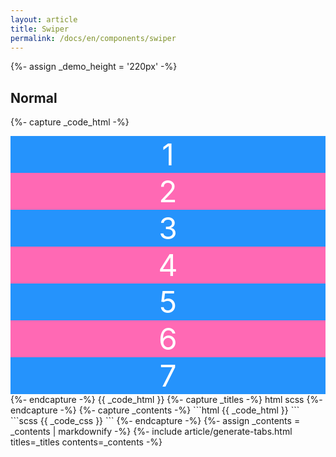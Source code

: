 ```yaml
---
layout: article
title: Swiper
permalink: /docs/en/components/swiper
---
```


{%- assign _demo_height = '220px' -%}

## Normal

<!-- ============================================= -->
<style>
{%- capture _code_css -%}
#example-swiper-normal {
  height: {{ _demo_height }};
  .swiper__slide {
    display: flex;
    align-items: center;
    justify-content: center;
    font-size: 3rem;
    color: #fff;
    &:nth-child(even) {
      background-color: #ff69b4;
    }
    &:nth-child(odd) {
      background-color: #2593fc;
    }
  }
}
{%- endcapture -%}
{{ _code_css | scssify }}
</style>
{%- capture _code_html -%}
<div class="swiper my-3" id="example-swiper-normal">
  <div class="swiper__slides">
    <div class="swiper__slide">1</div>
    <div class="swiper__slide">2</div>
    <div class="swiper__slide">3</div>
    <div class="swiper__slide">4</div>
    <div class="swiper__slide">5</div>
    <div class="swiper__slide">6</div>
    <div class="swiper__slide">7</div>
  </div>
  <div class="swiper__button swiper__button--prev fas fa-chevron-left"></div>
  <div class="swiper__button swiper__button--next fas fa-chevron-right"></div>
</div>
{%- endcapture -%}
{{ _code_html }}
{%- capture _titles -%}
html
<!-- split title -->
scss
{%- endcapture -%}
{%- capture _contents -%}
```html
{{ _code_html }}
```
<!-- split content -->
```scss
{{ _code_css }}
```
{%- endcapture -%}
{%- assign _contents = _contents | markdownify -%}
{%- include article/generate-tabs.html titles=_titles contents=_contents -%}
<!-- ============================================= -->
